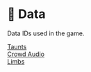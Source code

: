 # 📄 Data

<show-structure for="chapter" depth="2"/>

<link-summary>
Data IDs used in the game.
</link-summary>

[Taunts](Taunts.md)  
[Crowd Audio](CrowdAudio.md)  
[Limbs](Limbs.md)